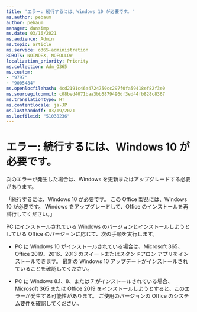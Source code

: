 ```yaml
---
title: 'エラー: 続行するには、Windows 10 が必要です。'
ms.author: pebaum
author: pebaum
manager: dansimp
ms.date: 03/16/2021
ms.audience: Admin
ms.topic: article
ms.service: o365-administration
ROBOTS: NOINDEX, NOFOLLOW
localization_priority: Priority
ms.collection: Adm_O365
ms.custom:
- "9797"
- "9005484"
ms.openlocfilehash: 4cd2191c46a4724750cc297f0fa59418ef82f3e0
ms.sourcegitcommit: c08bed4071baa3bb5879496df3ed44fb828c8367
ms.translationtype: HT
ms.contentlocale: ja-JP
ms.lasthandoff: 03/19/2021
ms.locfileid: "51038236"
---
```

# <a name="error-you-need-windows-10-to-continue"></a>エラー: 続行するには、Windows 10 が必要です。

次のエラーが発生した場合は、Windows を更新またはアップグレードする必要があります。

「続行するには、Windows 10 が必要です。 この Office 製品には、Windows 10 が必要です。 Windows をアップグレードして、Office のインストールを再試行してください。」

PC にインストールされている Windows のバージョンとインストールしようとしている Office のバージョンに応じて、次の手順を実行します。

- PC に Windows 10 がインストールされている場合は、Microsoft 365、Office 2019、2016、2013 のスイートまたはスタンドアロン アプリをインストールできます。 最新の Windows 10 アップデートがインストールされていることを確認してください。

- PC に Windows 8.1、8、または 7 がインストールされている場合、Microsoft 365 または Office 2019 をインストールしようとすると、このエラーが発生する可能性があります。 ご使用のバージョンの Office のシステム要件を確認してください。